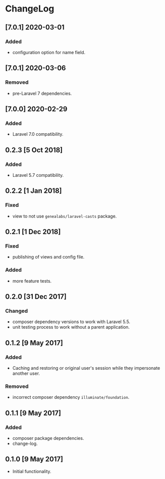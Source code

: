 # ChangeLog
## [7.0.1] 2020-03-01
### Added
- configuration option for name field.

## [7.0.1] 2020-03-06
### Removed
- pre-Laravel 7 dependencies.

## [7.0.0] 2020-02-29
### Added
- Laravel 7.0 compatibility.

## 0.2.3 [5 Oct 2018]
### Added
- Laravel 5.7 compatibility.

## 0.2.2 [1 Jan 2018]
### Fixed
- view to not use `genealabs/laravel-casts` package.

## 0.2.1 [1 Dec 2018]
### Fixed
- publishing of views and config file.

### Added
- more feature tests.

## 0.2.0 [31 Dec 2017]
### Changed
- composer dependency versions to work with Laravel 5.5.
- unit testing process to work without a parent application.

## 0.1.2 [9 May 2017]
### Added
- Caching and restoring or original user's session while they impersonate another user.

### Removed
- incorrect composer dependency `illuminate/foundation`.

## 0.1.1 [9 May 2017]
### Added
- composer package dependencies.
- change-log.

## 0.1.0 [9 May 2017]
- Initial functionality.
